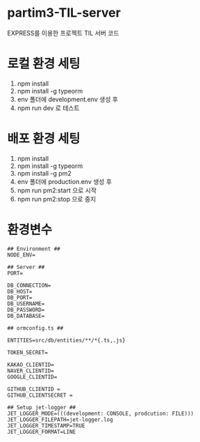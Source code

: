 # partim3-TIL-server

EXPRESS를 이용한 프로젝트 TIL 서버 코드

# 로컬 환경 세팅

1. npm install
2. npm install -g typeorm
3. env 폴더에 development.env 생성 후
4. npm run dev 로 테스트

# 배포 환경 세팅

1. npm install
2. npm install -g typeorm
3. npm install -g pm2
4. env 폴더에 production.env 생성 후
5. npm run pm2:start 으로 시작
6. npm run pm2:stop 으로 중지

# 환경변수

```
## Environment ##
NODE_ENV=

## Server ##
PORT=

DB_CONNECTION=
DB_HOST=
DB_PORT=
DB_USERNAME=
DB_PASSWORD=
DB_DATABASE=

## ormconfig.ts ##

ENTITIES=src/db/entities/**/*{.ts,.js}

TOKEN_SECRET=

KAKAO_CLIENTID=
NAVER_CLIENTID=
GOOGLE_CLIENTID=

GITHUB_CLIENTID =
GITHUB_CLIENTSECRET =

## Setup jet-logger ##
JET_LOGGER_MODE=(((development: CONSOLE, prodcution: FILE)))
JET_LOGGER_FILEPATH=jet-logger.log
JET_LOGGER_TIMESTAMP=TRUE
JET_LOGGER_FORMAT=LINE
```

